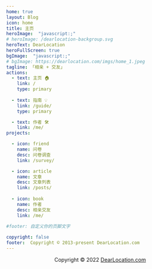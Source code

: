 ```yaml
---
home: true
layout: Blog
icon: home
title: 主页
heroImage:  "javascript:;"
# heroImage: /dearlocation-backgroup.svg
heroText: DearLocation
heroFullScreen: true
bgImage:  "javascript:;"
# bgImage: https://dearlocation.com/imgs/home_1.jpeg
tagline: 「相亲 + 交友」
actions:
  - text: 主页 🏠
    link: /
    type: primary
    
  - text: 指南 💡
    link: /guide/
    type: primary

  - text: 作者 🛠
    link: /me/
projects:

  - icon: friend
    name: 问卷
    desc: 问卷调查
    link: /survey/

  - icon: article
    name: 文章
    desc: 文章列表
    link: /posts/
	 
  - icon: book
    name: 作者
    desc: 相亲交友
    link: /me/
	 
#footer: 自定义你的页脚文字

copyright: false
footer:  Copyright © 2013-present DearLocation.com
---
```


<div style="text-align: center;">
    <span id="busuanzi_container_site_pv" style='display:none'>
        👀 本站总访问量:<span id="busuanzi_value_site_pv"></span> 次
    </span>
    <span id="busuanzi_container_site_uv" style='display:none'>
        | 🚴 本站总访客数:<span id="busuanzi_value_site_uv"></span> 人 | 
    </span>
    <span>
        Copyright © 2022 <a href="https://dearlocation.com" target="_blank">DearLocation.com</a>
    </span>
</div>